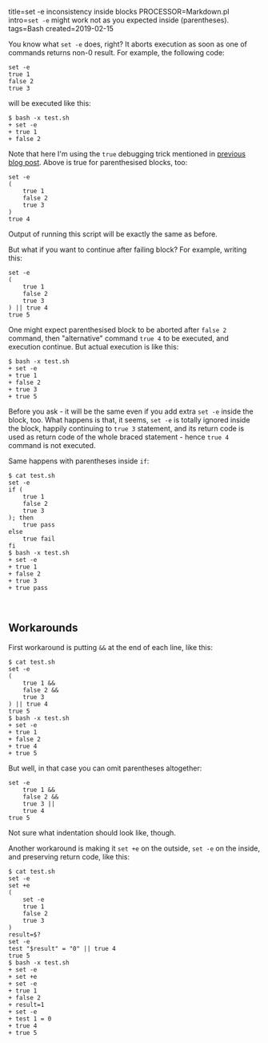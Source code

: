 title=set -e inconsistency inside blocks
PROCESSOR=Markdown.pl
intro=<code>set -e</code> might work not as you expected inside (parentheses).
tags=Bash
created=2019-02-15

You know what `set -e` does, right? It aborts execution as soon as one of commands returns non-0 result. For example, the following code:

	set -e
	true 1
	false 2
	true 3

will be executed like this:

	$ bash -x test.sh
	+ set -e
	+ true 1
	+ false 2

[p]: using-true-instead-of-echo-to-debug-bash-scripts.html

Note that here I'm using the `true` debugging trick mentioned in [previous blog post][p].
Above is true for parenthesised blocks, too:

	set -e
	(
		true 1
		false 2
		true 3
	)
	true 4

Output of running this script will be exactly the same as before.

But what if you want to continue after failing block? For example, writing this:

	set -e
	(
		true 1
		false 2
		true 3
	) || true 4
	true 5

One might expect parenthesised block to be aborted after `false 2` command, then "alternative" command `true 4` to be executed, and execution continue. But actual execution is like this:

	$ bash -x test.sh
	+ set -e
	+ true 1
	+ false 2
	+ true 3
	+ true 5

Before you ask - it will be the same even if you add extra `set -e` inside the block, too.
What happens is that, it seems, `set -e` is totally ignored inside the block, happily continuing to `true 3` statement,
and its return code is used as return code of the whole braced statement - hence `true 4` command is not executed.

Same happens with parentheses inside `if`:

	$ cat test.sh
	set -e
	if (
		true 1
		false 2
		true 3
	); then
		true pass
	else
		true fail
	fi
	$ bash -x test.sh
	+ set -e
	+ true 1
	+ false 2
	+ true 3
	+ true pass

&nbsp;

Workarounds
-----------

First workaround is putting `&&` at the end of each line, like this:

	$ cat test.sh
	set -e
	(
		true 1 &&
		false 2 &&
		true 3
	) || true 4
	true 5
	$ bash -x test.sh
	+ set -e
	+ true 1
	+ false 2
	+ true 4
	+ true 5

But well, in that case you can omit parentheses altogether:

	set -e
		true 1 &&
		false 2 &&
		true 3 ||
		true 4
	true 5

Not sure what indentation should look like, though.

Another workaround is making it `set +e` on the outside, `set -e` on the inside, and preserving return code, like this:

	$ cat test.sh
	set -e
	set +e
	(
		set -e
		true 1
		false 2
		true 3
	)
	result=$?
	set -e
	test "$result" = "0" || true 4
	true 5
	$ bash -x test.sh
	+ set -e
	+ set +e
	+ set -e
	+ true 1
	+ false 2
	+ result=1
	+ set -e
	+ test 1 = 0
	+ true 4
	+ true 5

<script src="/microlight.js"></script>

